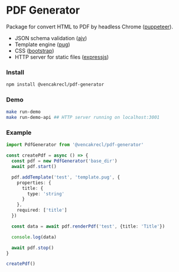 # PDF Generator

Package for convert HTML to PDF by headless Chrome ([puppeteer](https://github.com/puppeteer/puppeteer)).

* JSON schema validation ([ajv](https://github.com/epoberezkin/ajv))
* Template engine ([pug](https://github.com/pugjs/pug))
* CSS ([bootstrap](https://github.com/twbs/bootstrap))
* HTTP server for static files ([expressjs](https://github.com/expressjs/expressjs.com))

### Install
```bash
npm install @vencakrecl/pdf-generator
```

### Demo
```bash
make run-demo
make run-demo-api ## HTTP server running on localhost:3001
```

### Example
```typescript
import PdfGenerator from '@vencakrecl/pdf-generator'

const createPdf = async () => {
  const pdf = new PdfGenerator('base_dir')
  await pdf.start()

  pdf.addTemplate('test', 'template.pug', {
    properties: {
      title: {
        type: 'string'
      }
    },
    required: ['title']
  })

  const data = await pdf.renderPdf('test', {title: 'Title'})

  console.log(data)

  await pdf.stop()
}

createPdf()
```
